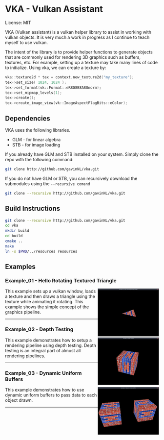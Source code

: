 # VKA - Vulkan Assistant

License: MIT

VKA (Vulkan assistant) is a vulkan helper library to assist in working with
vulkan objects. It is very much a work in progress as I continue to teach myself
to use vulkan.


The intent of the library is to provide helper functions to generate objects
that are commonly used for rendering 3D graphics such as buffers, textures,
etc.  For example, setting up a texture may take many lines of code to
initialize. Using vka, we can create a texture by:

```C++
vka::texture2d * tex = context.new_texture2d("my_texture");
tex->set_size( 1024, 1024 );
tex->set_format(vk::Format::eR8G8B8A8Unorm);
tex->set_mipmap_levels(1);
tex->create();
tex->create_image_view(vk::ImageAspectFlagBits::eColor);
```



## Dependencies

VKA uses the following libraries.
 * GLM - for linear algebra
 * STB - for image loading

If you already have GLM and STB installed on your system. Simply clone the
repo with the following command:

```bash
git clone http://github.com/gavinNL/vka.git
```

If you do not have GLM or STB, you can recursively download the submodules
using the ```--recursive comand```

```bash
git clone --recursive http://github.com/gavinNL/vka.git
```

## Build Instructions

```bash
git clone --recursive http://github.com/gavinNL/vka.git
cd vka
mkdir build
cd build
cmake ..
make
ln -s $PWD/../resources resources
```

## Examples

### Example_01 - Hello Rotating Textured Triangle

<img align="right" width="200"  src="docs/images/example_01.jpeg">

This example sets up a vulkan window, loads a texture and then draws a triangle
using the texture while animating it rotating. This example shows the simple
concept of the graphics pipeline.

---

### Example_02 - Depth Testing

<img align="right" width="200"  src="docs/images/example_02.jpeg">

This example demonstrates how to setup a rendering pipeline using depth
testing. Depth testing is an integral part of almost all rendering pipelines.

---

### Example_03 - Dynamic Uniform Buffers

<img align="right" width="200"  src="docs/images/example_03.jpeg">

This example demonstrates how to use dynamic uniform buffers to pass data to
each object drawn.

---
